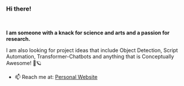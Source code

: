 ### Hi there!
<br/>
<!--
<b> I am currently looking for contributors on these Projects - </b>

|      Project :octocat:   |     Issues :bug:   | Open PRs :bell:  | Closed PRs :fire:  |
|-------------|-------------------|---|---|
| [**Voice-Slider**](https://github.com/Somoy73/Voice-Slider) | [![GitHub issues](https://img.shields.io/github/issues/Somoy73/Voice-Slider?color=green&logo=github&style=flat)](https://github.com/Somoy73/Voice-Slider/issues) | [![GitHub PRs](https://img.shields.io/github/issues-pr/vinitshahdeo/PortScanner?style=flat&logo=github)](https://github.com/Somoy73/Voice-Slider/pulls)  | [![GitHub PRs](https://img.shields.io/github/issues-pr-closed/Somoy73/Voice-Slider?style=flat&color=critical&logo=github)](https://github.com//pulls?q=is%3July+is%3Aclosed)  |
<b>
-->

**I am someone with a knack for science and arts and a passion for research.**

I am also looking for project ideas that include Object Detection, Script Automation, Transformer-Chatbots and anything that is Conceptually Awesome! 🚀🪐


- 📫 Reach me at: <a href="https://somoy.me">Personal Website</a>

<!--
**Somoy73/Somoy73** is a ✨ _special_ ✨ repository because its `README.md` (this file) appears on your GitHub profile.

Here are some ideas to get you started:

- 🔭 I’m currently working on Javascript Projects 
- 🌱 I’m currently learning MERN-Stack and AI
- 👯 I’m looking to collaborate on anything related to what I am learning or working on
- 📫 How to reach me: Somoy97@gmail.com

- 🔭 I’m currently working on ...
- 🌱 I’m currently learning ...
- 👯 I’m looking to collaborate on ...
- 🤔 I’m looking for help with ...
- 💬 Ask me about ...
- 📫 How to reach me: ...
- 😄 Pronouns: ...
- ⚡ Fun fact: ...
-->
